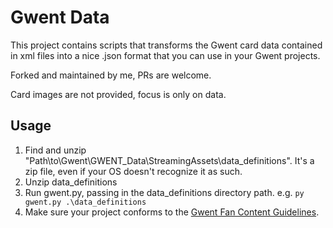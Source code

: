 # Gwent Data
This project contains scripts that transforms the Gwent card data contained in xml files into a nice .json format that you can use in your Gwent projects.

Forked and maintained by me, PRs are welcome.

Card images are not provided, focus is only on data.

## Usage
1. Find and unzip "Path\to\Gwent\GWENT_Data\StreamingAssets\data_definitions". It's a zip file, even if your OS doesn't recognize it as such.
2. Unzip data_definitions
4. Run gwent.py, passing in the data_definitions directory path.
    e.g. `py gwent.py .\data_definitions`
5. Make sure your project conforms to the [Gwent Fan Content Guidelines](https://www.playgwent.com/en/fan-content).
